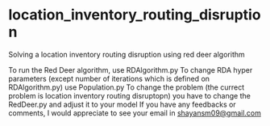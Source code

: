 # location_inventory_routing_disruption
Solving a location inventory routing disruption using red deer algorithm

To run the Red Deer algorithm, use RDAlgorithm.py
To change RDA hyper parameters (except number of iterations which is defined on RDAlgorithm.py) use Population.py
To change the problem (the currect problem is location inventory routing disruptopn) you have to change the RedDeer.py and adjust it to your model
If you have any feedbacks or comments, I would appreciate to see your email in shayansm09@gmail.com
